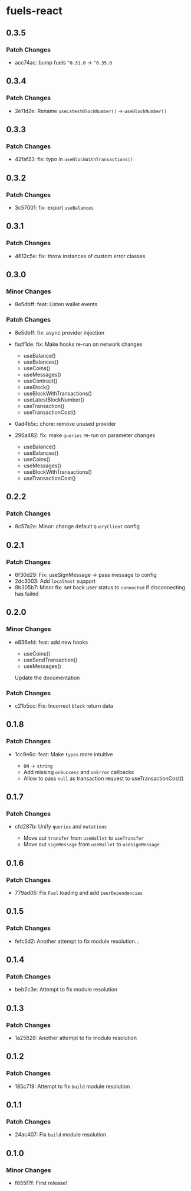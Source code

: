 # fuels-react

## 0.3.5

### Patch Changes

- acc74ac: bump fuels `^0.31.0` -> `^0.35.0`

## 0.3.4

### Patch Changes

- 2e11d2e: Rename `useLatestBlockNumber()` -> `useBlockNumber()`

## 0.3.3

### Patch Changes

- 42faf23: fix: typo in `useBlockWithTransactions()`

## 0.3.2

### Patch Changes

- 3c57001: fix: export `useBalances`

## 0.3.1

### Patch Changes

- 4612c5e: fix: throw instances of custom error classes

## 0.3.0

### Minor Changes

- 8e5dbff: feat: Listen wallet events

### Patch Changes

- 8e5dbff: fix: async provider injection
- fadf1de: fix: Make hooks re-run on network changes

  - useBalance()
  - useBalances()
  - useCoins()
  - useMessages()
  - useContract()
  - useBlock()
  - useBlockWithTransactions()
  - useLatestBlockNumber()
  - useTransaction()
  - useTransactionCost()

- 0ad4b5c: chore: remove unused provider
- 296a482: fix: make `queries` re-run on parameter changes

  - useBalance()
  - useBalances()
  - useCoins()
  - useMessages()
  - useBlockWithTransactions()
  - useTransactionCost()

## 0.2.2

### Patch Changes

- 8c57a2e: Minor: change default `QueryClient` config

## 0.2.1

### Patch Changes

- 6f30d29: Fix: useSignMessage -> pass message to config
- 2dc3003: Add `localhost` support
- 8b305b7: Minor fix: set back user status to `connected` if disconnecting has failed

## 0.2.0

### Minor Changes

- e836efd: feat: add new hooks

  - useCoins()
  - useSendTransaction()
  - useMessages()

  Update the documentation

### Patch Changes

- c21b5cc: Fix: Incorrect `block` return data

## 0.1.8

### Patch Changes

- 1cc9e6c: feat: Make `types` more intuitive

  - `BN` -> `string`
  - Add missing `onSuccess` and `onError` callbacks
  - Allow to pass `null` as transaction request to useTransactionCost()

## 0.1.7

### Patch Changes

- cfd287b: Unify `queries` and `mutations`

  - Move out `transfer` from `useWallet` to `useTransfer`
  - Move out `signMessage` from `useWallet` to `useSignMessage`

## 0.1.6

### Patch Changes

- 779ad05: Fix `Fuel` loading and add `peerDependencies`

## 0.1.5

### Patch Changes

- fefc5d2: Another attempt to fix module resolution...

## 0.1.4

### Patch Changes

- beb2c3e: Attempt to fix module resolution

## 0.1.3

### Patch Changes

- 1a25628: Another attempt to fix module resolution

## 0.1.2

### Patch Changes

- 185c719: Attempt to fix `build` module resolution

## 0.1.1

### Patch Changes

- 24ac407: Fix `build` module resolution

## 0.1.0

### Minor Changes

- f855f7f: First release!
